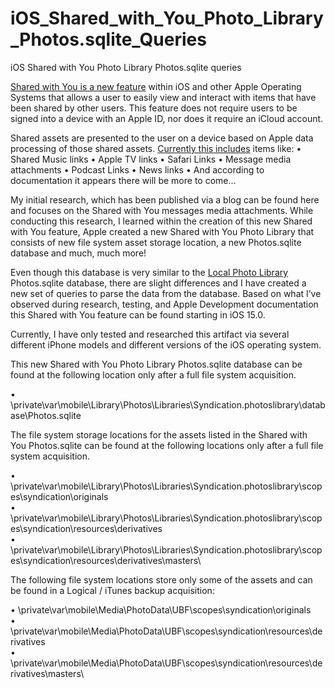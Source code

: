 # iOS_Shared_with_You_Photo_Library_Photos.sqlite_Queries
iOS Shared with You Photo Library Photos.sqlite queries

[Shared with You is a new feature](https://developer.apple.com/videos/play/wwdc2022/10094/) within iOS and other Apple Operating Systems that allows a user to easily view and interact with items that have been shared by other users. This feature does not require users to be signed into a device with an Apple ID, nor does it require an iCloud account. 

Shared assets are presented to the user on a device based on Apple data processing of those shared assets. [Currently this includes](https://support.apple.com/en-us/HT212721) items like:
•	Shared Music links
•	Apple TV links
•	Safari Links
•	Message media attachments
•	Podcast Links
•	News links
•	And according to documentation it appears there will be more to come…
     
My initial research, which has been published via a blog can be found here and focuses on the Shared with You messages media attachments. While conducting this research, I learned within the creation of this new Shared with You feature, Apple created a new Shared with You Photo Library that consists of new file system asset storage location, a new Photos.sqlite database and much, much more! 

Even though this database is very similar to the [Local Photo Library](https://developer.apple.com/videos/play/wwdc2021/10046/) Photos.sqlite database, there are slight differences and I have created a new set of queries to parse the data from the database. Based on what I’ve observed during research, testing, and Apple Development documentation this Shared with You feature can be found starting in iOS 15.0.

Currently, I have only tested and researched this artifact via several different iPhone models and different versions of the iOS operating system.

This new Shared with You Photo Library Photos.sqlite database can be found at the following location only after a full file system acquisition.

•	\private\var\mobile\Library\Photos\Libraries\Syndication.photoslibrary\database\Photos.sqlite

The file system storage locations for the assets listed in the Shared with You Photos.sqlite can be found at the following locations only after a full file system acquisition.

•	\private\var\mobile\Library\Photos\Libraries\Syndication.photoslibrary\scopes\syndication\originals\
•	\private\var\mobile\Library\Photos\Libraries\Syndication.photoslibrary\scopes\syndication\resources\derivatives\
•	\private\var\mobile\Library\Photos\Libraries\Syndication.photoslibrary\scopes\syndication\resources\derivatives\masters\

The following file system locations store only some of the assets and can be found in a Logical / iTunes backup acquisition:

•	\private\var\mobile\Media\PhotoData\UBF\scopes\syndication\originals\
•	\private\var\mobile\Media\PhotoData\UBF\scopes\syndication\resources\derivatives\
•	\\private\var\mobile\Media\PhotoData\UBF\scopes\syndication\resources\derivatives\masters\
